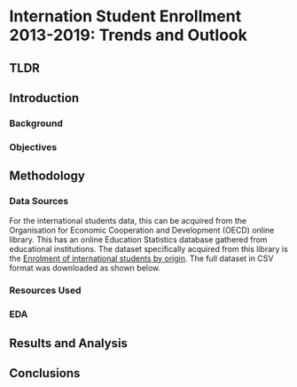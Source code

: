# Internation Student Enrollment 2013-2019: Trends and Outlook
## TLDR
## Introduction
### Background
### Objectives
## Methodology
### Data Sources

For the international students data, this can be acquired from the Organisation for Economic Cooperation and Development (OECD) online library.  This has an online Education Statistics database gathered from educational institutions.  The dataset specifically acquired from this library is the [Enrolment of international students by origin](https://stats.oecd.org/viewhtml.aspx?datasetcode=EDU_ENRL_MOBILE&lang=en).  The full dataset in CSV format was downloaded as shown below.

  

### Resources Used
### EDA
## Results and Analysis
## Conclusions


